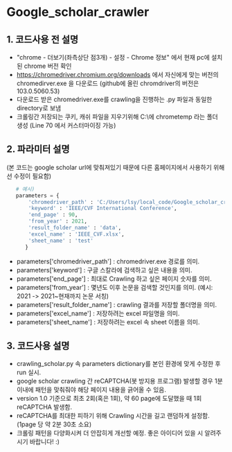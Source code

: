 # Google_scholar_crawler

## 1. 코드사용 전 설명
* "chrome - 더보기(좌측상단 점3개) - 설정 - Chrome 정보" 에서 현재 pc에 설치된 chrome 버전 확인
* https://chromedriver.chromium.org/downloads 에서 자신에게 맞는 버전의 chromedirver.exe 을 다운로드
   (github에 올린 chromdriver의 버전은 103.0.5060.53)
* 다운로드 받은 chromedriver.exe를 crawling을 진행하는 .py 파일과 동일한 directory로 보냄
* 크롤링간 저장되는 쿠키, 캐쉬 파일을 지우기위해 C:\에 chrometemp 라는 폴더 생성
   (Line 70 에서 커스터마이징 가능)


## 2. 파라미터 설명
(본 코드는 google scholar url에 맞춰져있기 때문에 다른 홈페이지에서 사용하기 위해선 수정이 필요함)
```python
   # 예시)
   parameters = {
       'chromedriver_path' : 'C:/Users/lsy/local_code/Google_scholar_crawler/chromedriver.exe',
       'keyword' : 'IEEE/CVF International Conference',
       'end_page' : 90,
       'from_year' : 2021,
       'result_folder_name' : 'data',
       'excel_name' : 'IEEE_CVF.xlsx',
       'sheet_name' : 'test'
      }
```
* parameters['chromedriver_path'] : chromedriver.exe 경로를 의미.
* parameters['keyword'] : 구글 스칼라에 검색하고 싶은 내용을 의미.
* parameters['end_page'] : 최대로 Crawling 하고 싶은 페이지 숫자를 의미.
* parameters['from_year'] : 몇년도 이후 논문을 검색할 것인지를 의미. (예시: 2021 -> 2021~현재까지 논문 서칭)
* parameters['result_folder_name'] : crawling 결과를 저장할 폴더명을 의미.
* parameters['excel_name'] : 저장하려는 excel 파일명을 의미.
* parameters['sheet_name'] : 저장하려는 excel 속 sheet 이름을 의미.

## 3. 코드사용 설명
* crawling_scholar.py 속 parameters dictionary를 본인 환경에 맞게 수정한 후 run 실시.
* google scholar crawling 간 reCAPTCHA(봇 방지용 프로그램) 발생할 경우 1분이내에 패턴을 맞춰줘야 해당 페이지 내용을 긁어올 수 있음.
* version 1.0 기준으로 최초 2회(혹은 1회), 약 60 page에 도달했을 때 1회 reCAPTCHA 발생함.
* reCAPTCHA를 최대한 피하기 위해 Crawling 시간을 길고 랜덤하게 설정함. (1page 당 약 2분 30초 소요)
* 크롤링 패턴을 다양화시켜 더 안잡히게 개선할 예정. 좋은 아이디어 있을 시 알려주시기 바랍니다! :)
